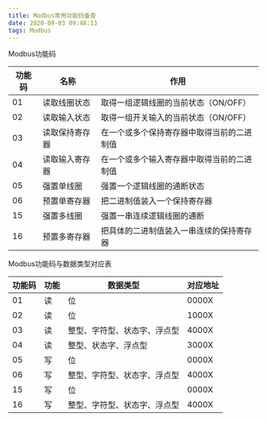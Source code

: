 ```yaml
---
title: Modbus常用功能码备查
date: 2020-09-03 09:48:13
tags: Modbus
---
```


Modbus功能码

| 功能码 | 名称           | 作用                                       |
| ------ | -------------- | ------------------------------------------ |
| 01     | 读取线圈状态   | 取得一组逻辑线圈的当前状态（ON/OFF）       |
| 02     | 读取输入状态   | 取得一组开关输入的当前状态（ON/OFF）       |
| 03     | 读取保持寄存器 | 在一个或多个保持寄存器中取得当前的二进制值 |
| 04     | 读取输入寄存器 | 在一个或多个输入寄存器中取得当前的二进制值 |
| 05     | 强置单线圈     | 强置一个逻辑线圈的通断状态                 |
| 06     | 预置单寄存器   | 把二进制值装入一个保持寄存器               |
| 15     | 强置多线圈     | 强置一串连续逻辑线圈的通断                 |
| 16     | 预置多寄存器   | 把具体的二进制值装入一串连续的保持寄存器   |

Modbus功能码与数据类型对应表

| 功能码 | 功能 | 数据类型                     | 对应地址 |
| ------ | ---- | ---------------------------- | -------- |
| 01     | 读   | 位                           | 0000X    |
| 02     | 读   | 位                           | 1000X    |
| 03     | 读   | 整型、字符型、状态字、浮点型 | 4000X    |
| 04     | 读   | 整型、状态字、浮点型         | 3000X    |
| 05     | 写   | 位                           | 0000X    |
| 06     | 写   | 整型、字符型、状态字、浮点型 | 4000X    |
| 15     | 写   | 位                           | 0000X    |
| 16     | 写   | 整型、字符型、状态字、浮点型 | 4000X    |